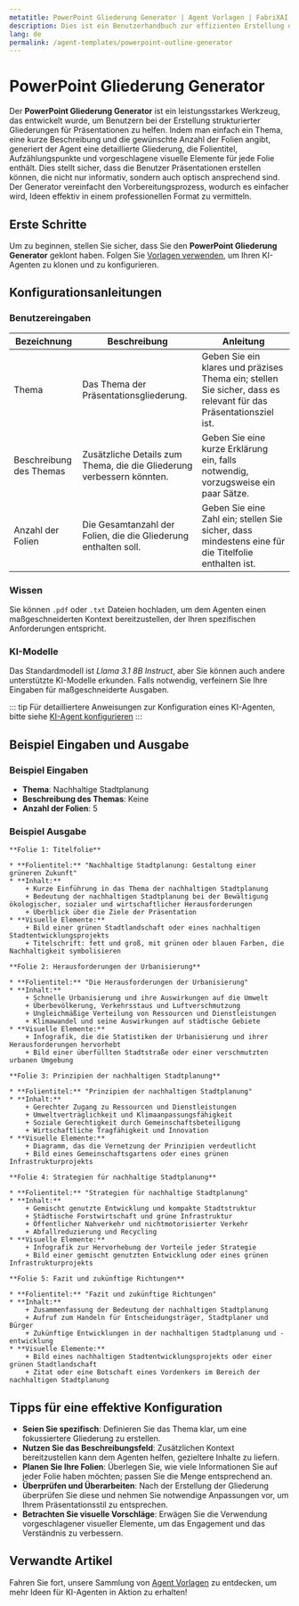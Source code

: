 ```yaml
---
metatitle: PowerPoint Gliederung Generator | Agent Vorlagen | FabriXAI Benutzerhandbuch
description: Dies ist ein Benutzerhandbuch zur effizienten Erstellung detaillierter PowerPoint-Gliederungen, die auf spezifische Themen zugeschnitten sind, unter Verwendung des PowerPoint-Gliederung-Generator-Agenten.
lang: de
permalink: /agent-templates/powerpoint-outline-generator
---
```


# PowerPoint Gliederung Generator

Der **PowerPoint Gliederung Generator** ist ein leistungsstarkes Werkzeug, das entwickelt wurde, um Benutzern bei der Erstellung strukturierter Gliederungen für Präsentationen zu helfen. Indem man einfach ein Thema, eine kurze Beschreibung und die gewünschte Anzahl der Folien angibt, generiert der Agent eine detaillierte Gliederung, die Folientitel, Aufzählungspunkte und vorgeschlagene visuelle Elemente für jede Folie enthält. Dies stellt sicher, dass die Benutzer Präsentationen erstellen können, die nicht nur informativ, sondern auch optisch ansprechend sind. Der Generator vereinfacht den Vorbereitungsprozess, wodurch es einfacher wird, Ideen effektiv in einem professionellen Format zu vermitteln.

## Erste Schritte

Um zu beginnen, stellen Sie sicher, dass Sie den **PowerPoint Gliederung Generator** geklont haben. Folgen Sie [Vorlagen verwenden](/en-us/create-from-templates/), um Ihren KI-Agenten zu klonen und zu konfigurieren.

## Konfigurationsanleitungen

### Benutzereingaben

| Bezeichnung               | Beschreibung                                                     | Anleitung                                                                                                 |
| ------------------------- | ---------------------------------------------------------------- | --------------------------------------------------------------------------------------------------------- |
| Thema                     | Das Thema der Präsentationsgliederung.                            | Geben Sie ein klares und präzises Thema ein; stellen Sie sicher, dass es relevant für das Präsentationsziel ist. |
| Beschreibung des Themas   | Zusätzliche Details zum Thema, die die Gliederung verbessern könnten. | Geben Sie eine kurze Erklärung ein, falls notwendig, vorzugsweise ein paar Sätze.                          |
| Anzahl der Folien         | Die Gesamtanzahl der Folien, die die Gliederung enthalten soll.  | Geben Sie eine Zahl ein; stellen Sie sicher, dass mindestens eine für die Titelfolie enthalten ist.          |

### Wissen

Sie können `.pdf` oder `.txt` Dateien hochladen, um dem Agenten einen maßgeschneiderten Kontext bereitzustellen, der Ihren spezifischen Anforderungen entspricht.

### KI-Modelle

Das Standardmodell ist *Llama 3.1 8B Instruct*, aber Sie können auch andere unterstützte KI-Modelle erkunden. Falls notwendig, verfeinern Sie Ihre Eingaben für maßgeschneiderte Ausgaben.

::: tip
Für detailliertere Anweisungen zur Konfiguration eines KI-Agenten, bitte siehe [KI-Agent konfigurieren](/en-us/configure-ai-agent/)
:::

## Beispiel Eingaben und Ausgabe

### Beispiel Eingaben

- **Thema**: Nachhaltige Stadtplanung
- **Beschreibung des Themas**: Keine
- **Anzahl der Folien**: 5

### Beispiel Ausgabe

```
**Folie 1: Titelfolie**

* **Folientitel:** "Nachhaltige Stadtplanung: Gestaltung einer grüneren Zukunft"
* **Inhalt:**
	+ Kurze Einführung in das Thema der nachhaltigen Stadtplanung
	+ Bedeutung der nachhaltigen Stadtplanung bei der Bewältigung ökologischer, sozialer und wirtschaftlicher Herausforderungen
	+ Überblick über die Ziele der Präsentation
* **Visuelle Elemente:**
	+ Bild einer grünen Stadtlandschaft oder eines nachhaltigen Stadtentwicklungsprojekts
	+ Titelschrift: fett und groß, mit grünen oder blauen Farben, die Nachhaltigkeit symbolisieren

**Folie 2: Herausforderungen der Urbanisierung**

* **Folientitel:** "Die Herausforderungen der Urbanisierung"
* **Inhalt:**
	+ Schnelle Urbanisierung und ihre Auswirkungen auf die Umwelt
	+ Überbevölkerung, Verkehrsstaus und Luftverschmutzung
	+ Ungleichmäßige Verteilung von Ressourcen und Dienstleistungen
	+ Klimawandel und seine Auswirkungen auf städtische Gebiete
* **Visuelle Elemente:**
	+ Infografik, die die Statistiken der Urbanisierung und ihrer Herausforderungen hervorhebt
	+ Bild einer überfüllten Stadtstraße oder einer verschmutzten urbanen Umgebung

**Folie 3: Prinzipien der nachhaltigen Stadtplanung**

* **Folientitel:** "Prinzipien der nachhaltigen Stadtplanung"
* **Inhalt:**
	+ Gerechter Zugang zu Ressourcen und Dienstleistungen
	+ Umweltverträglichkeit und Klimaanpassungsfähigkeit
	+ Soziale Gerechtigkeit durch Gemeinschaftsbeteiligung
	+ Wirtschaftliche Tragfähigkeit und Innovation
* **Visuelle Elemente:**
	+ Diagramm, das die Vernetzung der Prinzipien verdeutlicht
	+ Bild eines Gemeinschaftsgartens oder eines grünen Infrastrukturprojekts

**Folie 4: Strategien für nachhaltige Stadtplanung**

* **Folientitel:** "Strategien für nachhaltige Stadtplanung"
* **Inhalt:**
	+ Gemischt genutzte Entwicklung und kompakte Stadtstruktur
	+ Städtische Forstwirtschaft und grüne Infrastruktur
	+ Öffentlicher Nahverkehr und nichtmotorisierter Verkehr
	+ Abfallreduzierung und Recycling
* **Visuelle Elemente:**
	+ Infografik zur Hervorhebung der Vorteile jeder Strategie
	+ Bild einer gemischt genutzten Entwicklung oder eines grünen Infrastrukturprojekts

**Folie 5: Fazit und zukünftige Richtungen**

* **Folientitel:** "Fazit und zukünftige Richtungen"
* **Inhalt:**
	+ Zusammenfassung der Bedeutung der nachhaltigen Stadtplanung
	+ Aufruf zum Handeln für Entscheidungsträger, Stadtplaner und Bürger
	+ Zukünftige Entwicklungen in der nachhaltigen Stadtplanung und -entwicklung
* **Visuelle Elemente:**
	+ Bild eines nachhaltigen Stadtentwicklungsprojekts oder einer grünen Stadtlandschaft
	+ Zitat oder eine Botschaft eines Vordenkers im Bereich der nachhaltigen Stadtplanung
```

## Tipps für eine effektive Konfiguration

- **Seien Sie spezifisch**: Definieren Sie das Thema klar, um eine fokussiertere Gliederung zu erstellen.
- **Nutzen Sie das Beschreibungsfeld**: Zusätzlichen Kontext bereitzustellen kann dem Agenten helfen, gezieltere Inhalte zu liefern.
- **Planen Sie Ihre Folien**: Überlegen Sie, wie viele Informationen Sie auf jeder Folie haben möchten; passen Sie die Menge entsprechend an.
- **Überprüfen und Überarbeiten**: Nach der Erstellung der Gliederung überprüfen Sie diese und nehmen Sie notwendige Anpassungen vor, um Ihrem Präsentationsstil zu entsprechen.
- **Betrachten Sie visuelle Vorschläge**: Erwägen Sie die Verwendung vorgeschlagener visueller Elemente, um das Engagement und das Verständnis zu verbessern.

## Verwandte Artikel
Fahren Sie fort, unsere Sammlung von [Agent Vorlagen](/en-us/agent-templates/) zu entdecken, um mehr Ideen für KI-Agenten in Aktion zu erhalten!